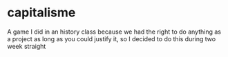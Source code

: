 # capitalisme
A game I did in an history class because we had the right to do anything as a project as long as you could justify it, so I decided to do this during two week straight

